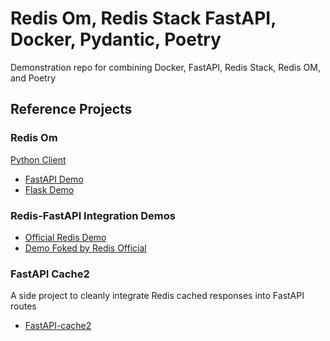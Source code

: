 # Redis Om, Redis Stack FastAPI, Docker, Pydantic, Poetry
Demonstration repo for combining Docker, FastAPI, Redis Stack, Redis OM, and Poetry

## Reference Projects

### Redis Om
[Python Client](https://github.com/redis/redis-om-python)

- [FastAPI Demo](https://github.com/redis-developer/redis-om-fastapi)
- [Flask Demo](https://github.com/redis-developer/redis-om-python-flask-skeleton-app)

### Redis-FastAPI Integration Demos
- [Official Redis Demo](https://github.com/redis-developer/fastapi-redis-tutorial)
- [Demo Foked by Redis Official](https://github.com/grillazz/fastapi-redis)

### FastAPI Cache2
A side project to cleanly integrate Redis cached responses into FastAPI routes

- [FastAPI-cache2](https://github.com/long2ice/fastapi-cache)



